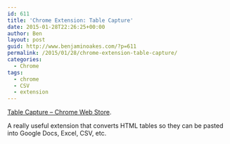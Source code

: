 ```yaml
---
id: 611
title: 'Chrome Extension: Table Capture'
date: 2015-01-28T22:26:25+00:00
author: Ben
layout: post
guid: http://www.benjaminoakes.com/?p=611
permalink: /2015/01/28/chrome-extension-table-capture/
categories:
  - Chrome
tags:
  - chrome
  - CSV
  - extension
---
```

[Table Capture &#8211; Chrome Web Store](https://chrome.google.com/webstore/detail/table-capture/iebpjdmgckacbodjpijphcplhebcmeop?utm_source=chrome-app-launcher-info-dialog).

A really useful extension that converts HTML tables so they can be pasted into Google Docs, Excel, CSV, etc.